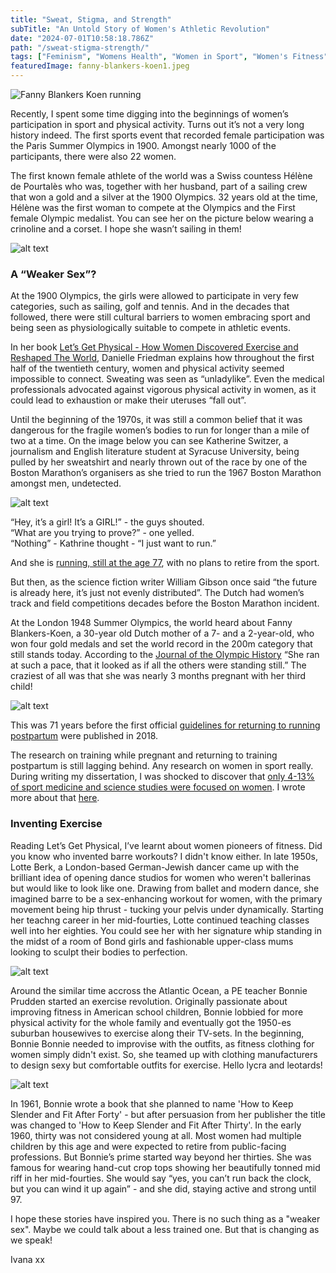 ```yaml
---
title: "Sweat, Stigma, and Strength"
subTitle: "An Untold Story of Women's Athletic Revolution"
date: "2024-07-01T10:58:18.786Z"
path: "/sweat-stigma-strength/"
tags: ["Feminism", "Womens Health", "Women in Sport", "Women's Fitness"]
featuredImage: fanny-blankers-koen1.jpeg
---
```


![Fanny Blankers Koen running](fanny-blankers-koen1.jpeg)

Recently, I spent some time digging into the beginnings of women’s participation in sport and physical activity. Turns out it’s not a very long history indeed. The first sports event that recorded female participation was the Paris Summer Olympics in 1900. Amongst nearly 1000 of the participants, there were also 22 women.

The first known female athlete of the world was a Swiss countess Hélène de Pourtalès who was, together with her husband, part of a sailing crew that won a gold and a silver at the 1900 Olympics. 32 years old at the time, Hélène was the first woman to compete at the Olympics and the First female Olympic medalist. You can see her on the picture below wearing a crinoline and a corset. I hope she wasn’t sailing in them!

![alt text](Helene_de_Pourtales_c1900_womens-history.jpg)  

### A “Weaker Sex”?

At the 1900 Olympics, the girls were allowed to participate in very few categories, such as sailing, golf and tennis. And in the decades that followed, there were still cultural barriers to women embracing sport and being seen as physiologically suitable to compete in athletic events. 

In her book [Let’s Get Physical - How Women Discovered Exercise and Reshaped The World](https://www.goodreads.com/en/book/show/57699965), Danielle Friedman explains how throughout the first half of the twentieth century, women and physical activity seemed impossible to connect. Sweating was seen as “unladylike”. Even the medical professionals advocated against vigorous physical activity in women, as it could lead to exhaustion or make their uteruses “fall out”. 

Until the beginning of the 1970s, it was still a common belief that it was dangerous for the fragile women’s bodies to run for longer than a mile of two at a time. On the image below you can see Katherine Switzer, a journalism and English literature student at Syracuse University, being pulled by her sweatshirt and nearly thrown out of the race by one of the Boston Marathon’s organisers as she tried to run the 1967 Boston Marathon amongst men, undetected.

![alt text](Katharine-Switzer_.jpg)  

“Hey, it’s a girl! It’s a GIRL!” - the guys shouted.  
“What are you trying to prove?” - one yelled.   
“Nothing” - Kathrine thought - “I just want to run.”   

And she is [running, still at the age 77](https://www.instagram.com/p/C4Qko8dLgnU/), with no plans to retire from the sport.

But then, as the science fiction writer William Gibson once said “the future is already here, it’s just not evenly distributed”. The Dutch had women’s track and field competitions decades before the Boston Marathon incident.

At the London 1948 Summer Olympics, the world heard about Fanny Blankers-Koen, a 30-year old Dutch mother of a 7- and a 2-year-old, who won four gold medals and set the world record in the 200m category that still stands today. According to the [Journal of the Olympic History](https://isoh.org/wp-content/uploads/JOH-Archives/johv12n2r.pdf) “She ran at such a pace, that it looked as if all the others were standing still.” The craziest of all was that she was nearly 3 months pregnant with her third child! 

![alt text](fanny-blankers-koen.jpeg)

This was 71 years before the first official [guidelines for returning to running postpartum](https://www.researchgate.net/publication/335928424_Returning_to_running_postnatal_-_guidelines_for_medical_health_and_fitness_professionals_managing_this_population) were published in 2018. 

The research on training while pregnant and returning to training postpartum is still lagging behind. Any research on women in sport really. During writing my dissertation, I was shocked to discover that [only 4-13% of sport medicine and science studies were focused on women](https://journals.humankinetics.com/view/journals/ijsnem/32/2/article-p114.xml). I wrote more about that [here](https://www.movementkitchen.co.uk/blog/postnatal-return-to-exercise/).


### Inventing Exercise

Reading Let’s Get Physical, I’ve learnt about women pioneers of fitness. Did you know who invented barre workouts? I didn't know either. In late 1950s, Lotte Berk, a London-based German-Jewish dancer came up with the brilliant idea of opening dance studios for women who weren't ballerinas but would like to look like one. Drawing from ballet and modern dance, she imagined barre to be a sex-enhancing workout for women, with the primary movement being hip thrust - tucking your pelvis under dynamically. Starting her teachng career in her mid-fourties, Lotte continued teaching classes well into her eighties. You could see her with her signature whip standing in the midst of a room of Bond girls and fashionable upper-class mums looking to sculpt their bodies to perfection.


![alt text](Lotte_Esther2.png)

Around the similar time accross the Atlantic Ocean, a PE teacher Bonnie Prudden started an exercise revolution. Originally passionate about improving fitness in American school children, Bonnie lobbied for more physical activity for the whole family and eventually got the 1950-es suburban housewives to exercise along their TV-sets. In the beginning, Bonnie Bonnie needed to improvise with the outfits, as fitness clothing for women simply didn't exist. So, she teamed up with clothing manufacturers to design sexy but comfortable outfits for exercise. Hello lycra and leotards!

![alt text](bonnie.png)

In 1961, Bonnie wrote a book that she planned to name 'How to Keep Slender and Fit After Forty' - but after persuasion from her publisher the title was changed to 'How to Keep Slender and Fit After Thirty'. In the early 1960, thirty was not considered young at all. Most women had multiple children by this age and were expected to retire from public-facing professions. But Bonnie’s prime started way beyond her thirties. She was famous for wearing hand-cut crop tops showing her beautifully tonned mid riff in her mid-fourties. She would say “yes, you can’t run back the clock, but you can wind it up again” - and she did, staying active and strong until 97.

I hope these stories have inspired you. There is no such thing as a "weaker sex". Maybe we could talk about a less trained one. But that is changing as we speak!

Ivana xx
